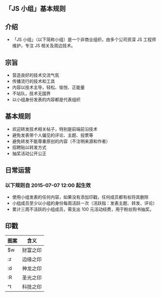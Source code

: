 「JS 小组」基本规则
-----

## 介绍

+ 「JS 小组」（以下简称小组）是一个非商业组织，由多个公司资深 JS 工程师维护，专注 JS 相关及周边技术。

## 宗旨

+ 营造良好的技术交流气氛
+ 传播流行的技术和工具
+ 内容以技术主导，轻松、愉悦、正能量
+ 不站队，技术无国界
+ 以小组身份发表的内容都是代表组织

## 基本规则

+ 欢迎转发技术相关帖子，特别是前端前沿技术
+ 避免发表带个人偏见的评论、主题、投票等
+ 避免转发不能尊重原创的内容（不注明来源和作者）
+ 招聘贴以转发方式
+ 抽奖活动公开公正

## 日常运营

### 以下规则自 2015-07-07 12:00 起生效

+ 使用小组发表的任何内容，如果没有添加印戳，任何成员都有权将其删除
+ 小组成员至少以小组的身份每周活跃一次（活跃指：发表主题、转发、评论）
+ 累计三周不活跃的小组成员，需支出 100 元活动经费，用于粉丝购书抽奖。

## 印戳

图案| 含义
----|------
$w  | 财富之印
:z  | 边缘之印
:d  | 神龙之印
:R  | 圣光之印
^t  | 科技之印

